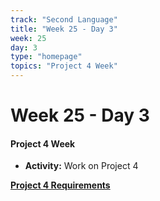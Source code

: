 ```yaml
---
track: "Second Language"
title: "Week 25 - Day 3"
week: 25
day: 3
type: "homepage"
topics: "Project 4 Week"
---
```



# Week 25 - Day 3

#### Project 4 Week

- **Activity:** Work on Project 4

[**Project 4 Requirements**](/unit-projects/unit-three-project-requirements)